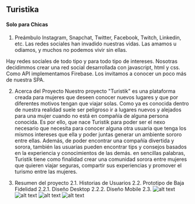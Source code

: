 ##  Turistika
#### Solo para Chicas 

1. Preámbulo
Instagram, Snapchat, Twitter, Facebook, Twitch, Linkedin, etc. Las redes sociales han invadido nuestras vidas. Las amamos u odiamos, y muchos no podemos vivir sin ellas.

Hay redes sociales de todo tipo y para todo tipo de intereses. Nosotras decidimmos crear una red social desarrollada con javascript, html y css. Como API implementamos Firebase. Los invitamos a conocer un poco más de nuestra SPA. 

2. Acerca del Proyecto
Nuestro proyecto "Turistik" es una plataforma creada para mujeres que deseen conocer nuevos lugares y que por diferentes motivos tengan que viajar solas. Como ya es conocida dentro de nuestra realidad suele ser peligroso ir a lugares nuevos y alejados para una mujer cuando no está en compañía de alguna persona conocida. Es por ello, que nace Turistik para poder ser el nexo necesario que necesita para conocer alguna otra usuaria que tenga los mismos intereses que ella y poder juntas generar un ambiente sororo entre ellas. Además, de poder encontrar una compañía divertida y sorora, también las usuarias pueden encontrar tips y consejos basados en la experiencia y conocimientos de las demás. 
en sencillas palabras, Turistik tiene como finalidad crear una comunidad sorora entre mujeres que quieren viajar seguras, compartir sus experiencias y promover el turismo entre las mujeres. 

2. Resumen del proyecto
2.1. Historias de Usuarios
2.2. Prototipo de Baja Fidelidad 
2.2.1. Diseño Desktop
2.2.2. Diseño Mobile
2.3. 
![alt text](http://url/to/img.png)
![alt text](http://url/to/img.png)
![alt text](http://url/to/img.png)
![alt text](http://url/to/img.png)